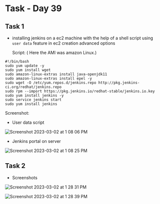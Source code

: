 # Task - Day 39


## Task 1

- installing jenkins on a ec2 machine with the help of a shell script using `user data` feature in ec2 creation advanced options
      
  Script: ( Here the AMI was amazon Linux.)
    
 ```
#!/bin/bash
sudo yum update -y
sudo yum install wget
sudo amazon-linux-extras install java-openjdk11
sudo amazon-linux-extras install epel -y
sudo wget -O /etc/yum.repos.d/jenkins.repo http://pkg.jenkins-ci.org/redhat/jenkins.repo
sudo rpm --import https://pkg.jenkins.io/redhat-stable/jenkins.io.key
sudo yum install jenkins -y
sudo service jenkins start
sudo yum install jenkins
```
  
  
  
Screenshot:
  - User data script
  
  ![Screenshot 2023-03-02 at 1 08 06 PM](https://user-images.githubusercontent.com/101057601/222364184-dabb55f2-abd5-404d-bf77-e645c2b59fe7.png)
  
  - Jenkins portal on server
  
  ![Screenshot 2023-03-02 at 1 08 25 PM](https://user-images.githubusercontent.com/101057601/222364341-04ae04ca-b4a5-414a-b4a4-22e536697ad0.png)

  
  ## Task 2
  
  - Screenshots
 
 ![Screenshot 2023-03-02 at 1 28 31 PM](https://user-images.githubusercontent.com/101057601/222366883-5dd557f4-7360-46d9-ac9f-e4dfd922f097.png)
 
 ![Screenshot 2023-03-02 at 1 28 39 PM](https://user-images.githubusercontent.com/101057601/222366908-954fb9d1-ead2-4840-accd-36970d6b1de0.png)

  

